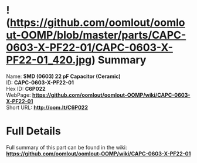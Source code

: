 
!(https://github.com/oomlout/oomlout-OOMP/blob/master/parts/CAPC-0603-X-PF22-01/CAPC-0603-X-PF22-01_420.jpg)
Summary
=================
  
Name: __SMD (0603) 22 pF Capacitor (Ceramic)__    
ID: __CAPC-0603-X-PF22-01__   
Hex ID: __C6P022__   
WebPage: __https://github.com/oomlout/oomlout-OOMP/wiki/CAPC-0603-X-PF22-01__   
Short URL: __http://oom.lt/C6P022__   

Full Details
==========================
Full summary of this part can be found in the wiki:   
__https://github.com/oomlout/oomlout-OOMP/wiki/CAPC-0603-X-PF22-01__    

